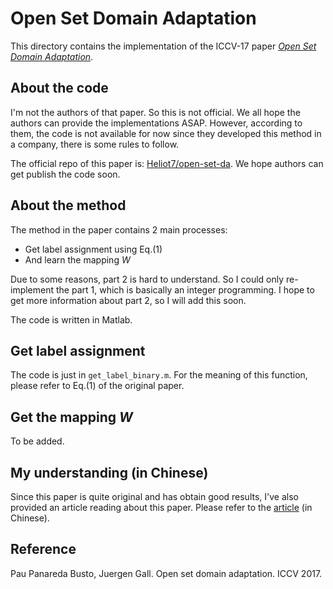 # Open Set Domain Adaptation

This directory contains the implementation of the ICCV-17 paper *[Open Set Domain Adaptation](http://openaccess.thecvf.com/content_iccv_2017/html/Busto_Open_Set_Domain_ICCV_2017_paper.html)*. 

## About the code

I'm not the authors of that paper. So this is not official. We all hope the authors can provide the implementations ASAP. However, according to them, the code is not available for now since they developed this method in a company, there is some rules to follow.

The official repo of this paper is: [Heliot7/open-set-da](https://github.com/Heliot7/open-set-da). We hope authors can get publish the code soon.

## About the method

The method in the paper contains 2 main processes: 
- Get label assignment using Eq.(1)
- And learn the mapping $W$

Due to some reasons, part 2 is hard to understand. So I could only re-implement the part 1, which is basically an integer programming. I hope to get more information about part 2, so I will add this soon.

The code is written in Matlab.

## Get label assignment

The code is just in `get_label_binary.m`. For the meaning of this function, please refer to Eq.(1) of the original paper.

## Get the mapping $W$

To be added.

## My understanding (in Chinese)

Since this paper is quite original and has obtain good results, I've also provided an article reading about this paper. Please refer to the [article](https://zhuanlan.zhihu.com/p/31230331) (in Chinese).

## Reference

Pau Panareda Busto, Juergen Gall. Open set domain adaptation. ICCV 2017.